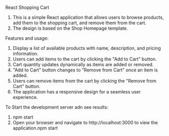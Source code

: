 React Shopping Cart



1. This is a simple React application that allows users to browse products, add them to the shopping cart, and remove them from the cart.
2. The design is based on the Shop Homepage template.


Features and usage:

1. Display a list of available products with name, description, and pricing information.
2. Users can add items to the cart by clicking the "Add to Cart" button.
3. Cart quantity updates dynamically as items are added or removed.
4. "Add to Cart" button changes to "Remove from Cart" once an item is added.
5. Users can remove items from the cart by clicking the "Remove from Cart" button.
6. The application has a responsive design for a seamless user experience.


To Start the development server adn see results:

1. npm start
2. Open your browser and navigate to http://localhost:3000 to view the application.npm start

